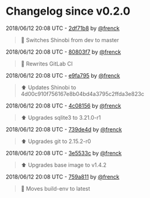 # Changelog since v0.2.0

2018/06/12 20:08 UTC - [2df71b8](https://github.com/hassio-addons/addon-shinobi/commit/2df71b814a6052d8a1652917e471df17520b436e) by [@frenck](https://github.com/frenck)
> :hammer: Switches Shinobi from dev to master 

2018/06/12 20:08 UTC - [80803f7](https://github.com/hassio-addons/addon-shinobi/commit/80803f745387f38180de723270e1afdda9736a38) by [@frenck](https://github.com/frenck)
> :rocket: Rewrites GitLab CI 

2018/06/12 20:08 UTC - [e9fa795](https://github.com/hassio-addons/addon-shinobi/commit/e9fa79524215e3f1d47c42c7dfc1088857a7876b) by [@frenck](https://github.com/frenck)
> :arrow_up: Updates Shinobi to 4d00c910f756167e8b04bd4a3795c2ffda3e823c 

2018/06/12 20:08 UTC - [4c08156](https://github.com/hassio-addons/addon-shinobi/commit/4c08156a5398014a9315636405ee116f40e5ab93) by [@frenck](https://github.com/frenck)
> :arrow_up: Upgrades sqlite3 to 3.21.0-r1 

2018/06/12 20:08 UTC - [739de4d](https://github.com/hassio-addons/addon-shinobi/commit/739de4dd8d7bef104123bc8048e6a0d23103319a) by [@frenck](https://github.com/frenck)
> :arrow_up: Upgrades git to 2.15.2-r0 

2018/06/12 20:08 UTC - [3e5533c](https://github.com/hassio-addons/addon-shinobi/commit/3e5533c9bfbd77997460440cdfc99e16e3b983d2) by [@frenck](https://github.com/frenck)
> :arrow_up: Upgrades base image to v1.4.2 

2018/06/12 20:08 UTC - [759a811](https://github.com/hassio-addons/addon-shinobi/commit/759a811762d82708bfa56beecc4fa1d36f0bead9) by [@frenck](https://github.com/frenck)
> :rocket: Moves build-env to latest 

